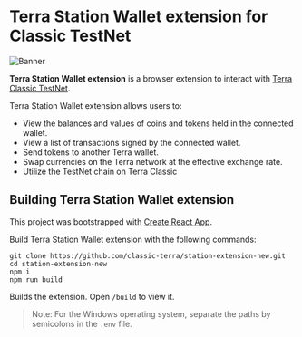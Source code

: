 # Terra Station Wallet extension for Classic TestNet

![Banner](Banner.png)

**Terra Station Wallet extension** is a browser extension to interact with [Terra Classic TestNet](https://github.com/classic-terra/classic).

Terra Station Wallet extension allows users to:

- View the balances and values of coins and tokens held in the connected wallet.
- View a list of transactions signed by the connected wallet.
- Send tokens to another Terra wallet.
- Swap currencies on the Terra network at the effective exchange rate.
- Utilize the TestNet chain on Terra Classic

## Building Terra Station Wallet extension

This project was bootstrapped with [Create React App](https://create-react-app.dev/).

Build Terra Station Wallet extension with the following commands:

```
git clone https://github.com/classic-terra/station-extension-new.git
cd station-extension-new
npm i
npm run build
```

Builds the extension.
Open `/build` to view it.

> Note: For the Windows operating system, separate the paths by semicolons in the `.env` file.
